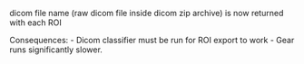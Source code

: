 dicom file name (raw dicom file inside dicom zip archive) is now returned with each ROI

Consequences:
    - Dicom classifier must be run for ROI export to work
    - Gear runs significantly slower.